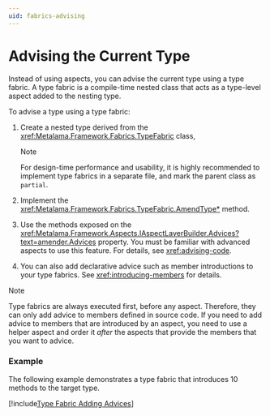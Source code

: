 ```yaml
---
uid: fabrics-advising
---
```


# Advising the Current Type

 

Instead of using aspects, you can advise the current type using a type fabric. A type fabric is a compile-time nested class that acts as a type-level aspect added to the nesting type.

To advise a type using a type fabric:

1. Create a nested type derived from the <xref:Metalama.Framework.Fabrics.TypeFabric> class,

    > [!NOTE]
    > For design-time performance and usability, it is highly recommended to implement type fabrics in a separate file, and mark the parent class as `partial`.

2. Implement the <xref:Metalama.Framework.Fabrics.TypeFabric.AmendType*> method.

3. Use the methods exposed on the <xref:Metalama.Framework.Aspects.IAspectLayerBuilder.Advices?text=amender.Advices> property. You must be familiar with advanced aspects to use this feature. For details, see <xref:advising-code>.
   
4. You can also add declarative advice such as member introductions to your type fabrics. See <xref:introducing-members> for details.


> [!NOTE]
> Type fabrics are always executed first, before any aspect. Therefore, they can only add advice to members defined in source code. If you need to add advice to members that are introduced by an aspect, you need to use a helper aspect and order it _after_ the aspects that provide the members that you want to advice.


### Example

The following example demonstrates a type fabric that introduces 10 methods to the target type.

[!include[Type Fabric Adding Advices](../../code/Metalama.Documentation.SampleCode.AspectFramework/AdvisingTypeFabric.cs)]

